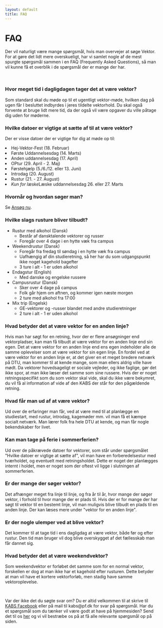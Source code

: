 ```yaml
---
layout: default
title: FAQ
---
```


<h1>FAQ</h1>

<p>Der vil naturligt være mange spørgsmål, hvis man overvejer at søge Vektor. For at gøre det lidt mere overskueligt, har vi samlet nogle af de mest spurgte spørgsmål sammen i en FAQ (Frequently Asked Questions), så man vil kunne få et overblik i de spørgsmål der er mange der har.</p>
<br/>

<h3><b>Hvor meget tid i dagligdagen tager det at være vektor?</b></h3>
<p>Som standard skal du møde op til et ugentligt vektor-møde, hvilken dag på ugen får I besluttet indbyrdes i jeres tildelte vektorhold. Du skal også forvente at bruge lidt mere tid, da der også vil være opgaver du ville påtage dig uden for møderne.</p>

<h3><b>Hvilke datoer er vigtige at sætte af til at være vektor?</b></h3>
<p>Der er visse datoer der er vigtige for dig at møde op til:<br/>

<li>Hej-Vektor-Fest (18. Februar)</li>
<li>Første Uddannelsesdag (14. Marts)</li>
<li>Anden uddannelsesdag (17. April)</li>
<li>OPtur (29. April - 2. Maj)</li>
<li>Førstehjælp (5./6./12. eller 13. Juni)</li>
<li>Introdag (20. August) </li>
<li>Rustur (21. - 27. August)</li>
<li><a style="font-style: italic;">Kun for læske</a>Læske uddannelsesdag 26. eller 27. Marts</li>


<h3><b>Hvornår og hvordan søger man?</b></h3>
<p>Se <a href="/ansog-som-vektor.html">Ansøg nu</a>.</p>

<h3><b>Hvilke slags rusture bliver tilbudt?</b></h3>
<ul>
    <li> Rustur med alkohol (Dansk)
        <ul>
            <li>Består af dansktalende vektorer og russer</li>
            <li>Foregår over 4 dage i en hytte væk fra campus</li>
        </ul>
    </li>
    <li> Weekendrustur (Dansk)
        <ul>
            <li>Foregår fra fredag til søndag i en hytte væk fra campus</li>
            <li>Uafhængig af din studieretning, så her har du som udgangspunkt ikke noget kagehold bagefter</li>
            <li>3 ture i alt - 1 er uden alkohol</li>
        </ul>
    </li>
    <li> Endagstur (English)
        <ul>
            <li>Med danske og engelske russere</li>
        </ul>
    </li>
    <li> Campusrustur (Dansk)
        <ul>
            <li>Sker over 4 dage på campus</li>
            <li>Folk går hjem om aftnen, og kommer igen næste morgen</li>
            <li>2 ture med alkohol fra 17:00</li>
        </ul>
    </li>
    <li> Mix trip (Engelsk)
        <ul>
            <li>GE-vektorer og -russer blandet med andre studieretninger</li>
            <li>2 ture i alt - 1 er uden alkohol</li>
        </ul>
    </li>
</ul>

<h3><b>Hvad betyder det at være vektor for en anden linje?</b></h3>
<p>Hvis man har søgt for en retning, hvor der er flere ansøgninger end vektorpladser, kan man få tilbudt at være vektor for en anden linje end sin egen. Det at være vektor for en anden linje end ens egen indeholder alle de samme oplevelser som at være vektor for sin egen linje. En fordel ved at være vektor for en anden linje er, at det giver en et meget bredere netværk på DTU, man kommer til at kende mange, som man ellers aldrig ville have mødt. Da vektorer hovedsageligt er sociale vejleder, og ikke faglige, gør det ikke spor, at man ikke læser det samme som sine russere. Hvis der er noget retningsspecifikt som du som vektor skal vide, skal du ikke være bekymret, du vil få al information af vide af den KABS der står for den pågældende retning.</p>

<h3><b>Hvad får man ud af at være vektor?</b></h3>
<p>Ud over de erfaringer man får, ved at være med til at planlægge en studiestart, med rustur, introdag, kagemøder mm. vil man få et kæmpe socialt netværk. Man lærer folk fra hele DTU at kende, og man får nogle bekendskaber for livet.</p>

<h3><b>Kan man tage på ferie i sommerferien?</b></h3>
<p>Ud over de påkrævede datoer for vektorer, som står under spørgsmålet "Hvilke datoer er vigtige at sætte af", vil man have en forberedelsestur med tværholdet, og eventuelt med retningsholdet. Dette er noget der planlægges internt i holdet, men er noget som der oftest vil ligge i slutningen af sommerferien.</p>

<h3><b>Er der mange der søger vektor?</b></h3>
<p>Det afhænger meget fra linje til linje, og fra år til år, hvor mange der søger vektor, i forhold til hvor mange der er plads til. Hvis der er for mange der har søgt til vektor til en bestemt linje, vil man muligvis blive tilbudt en plads til en anden linje. Der kan læses mere under "vektor for en anden linje".</p>

<h3><b>Er der nogle ulemper ved at blive vektor?</b></h3>
<p>Det kommer til at tage tid i ens dagligdag at være vektor, både før og efter rustur. Den tid man bruger vil dog blive overskygget af det fællesskab man får dannet sig.</p>

<h3><b>Hvad betyder det at være weekendvektor?</b></h3>
<p>Som weekendvektor er forløbet det samme som for en normal vektor, forskellen er dog at man ikke har et kagehold efter rusturen. Dette betyder at man vil have et kortere vektorforløb, men stadig have samme vektoroplevelse.</p>
<br/>
<p>Var der ikke det du søgte svar om? Du er altid velkommen til at skrive til <a href="https://www.facebook.com/kabsdtu/?__tn__=%2Cd%2CP-R&eid=ARCRPL6ZlJWK0Xq3uzUB-eyE69Da7zXRRCY6-XgeR3B-yfcxXdg9zG1AoV0DghCD7HBE5xC7BdWXIS1r">KABS Facebook</a> eller på mail til kabs@pf.dk for svar på spørgsmål. Har du et spørgsmål som du tænker vil være godt at have på hjemmesiden? Send det til os <a href="https://forms.gle/Ne7cmd8cXtqCVYWw7">her</a> og vi vil bestræbe os på at få alle relevante spørgsmål op på siden.</p>
